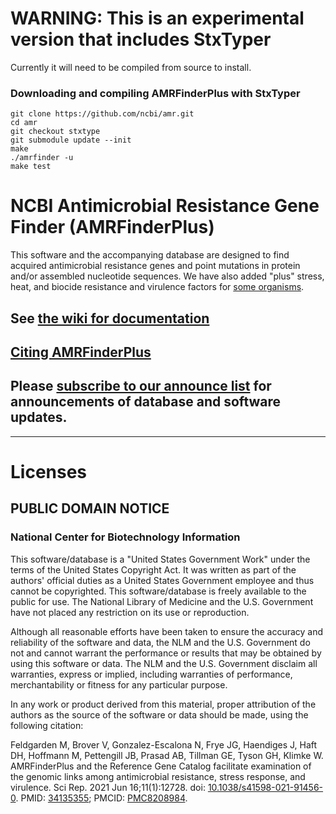 # WARNING: This is an experimental version that includes StxTyper

Currently it will need to be compiled from source to install.

### Downloading and compiling AMRFinderPlus with StxTyper

    git clone https://github.com/ncbi/amr.git
    cd amr
    git checkout stxtype
    git submodule update --init
    make
    ./amrfinder -u
    make test

# NCBI Antimicrobial Resistance Gene Finder (AMRFinderPlus)

This software and the accompanying database are designed to find acquired antimicrobial resistance genes and point mutations in protein and/or assembled nucleotide sequences. We have also added "plus" stress, heat, and biocide resistance and virulence factors for [some organisms](https://github.com/evolarjun/amr/wiki/Curated-organisms).

## See [the wiki for documentation](https://github.com/ncbi/amr/wiki)
## [Citing AMRFinderPlus](https://github.com/ncbi/amr/wiki#how-to-cite)
## Please [subscribe to our announce list](https://www.ncbi.nlm.nih.gov/mailman/listinfo/amrfinder-announce) for announcements of database and software updates.

----
# Licenses

## PUBLIC DOMAIN NOTICE

### National Center for Biotechnology Information

This software/database is a "United States Government Work" under the
terms of the United States Copyright Act.  It was written as part of
the authors' official duties as a United States Government employee and
thus cannot be copyrighted.  This software/database is freely available
to the public for use. The National Library of Medicine and the U.S.
Government have not placed any restriction on its use or reproduction.

Although all reasonable efforts have been taken to ensure the accuracy
and reliability of the software and data, the NLM and the U.S.
Government do not and cannot warrant the performance or results that
may be obtained by using this software or data. The NLM and the U.S.
Government disclaim all warranties, express or implied, including
warranties of performance, merchantability or fitness for any particular
purpose.

In any work or product derived from this material, proper attribution of the
authors as the source of the software or data should be made, using the
following citation:

Feldgarden M, Brover V, Gonzalez-Escalona N, Frye JG, Haendiges J, Haft DH,
Hoffmann M, Pettengill JB, Prasad AB, Tillman GE, Tyson GH, Klimke W.
AMRFinderPlus and the Reference Gene Catalog facilitate examination of the
genomic links among antimicrobial resistance, stress response, and virulence.
Sci Rep. 2021 Jun 16;11(1):12728. doi: [10.1038/s41598-021-91456-0](https://doi.org/10.1038/s41598-021-91456-0). PMID: [34135355](https://pubmed.ncbi.nlm.nih.gov/34135355/); PMCID: [PMC8208984](https://www.ncbi.nlm.nih.gov/pmc/articles/PMC8208984/).


